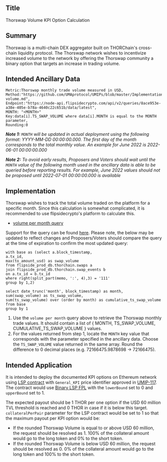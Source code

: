 ## Title

Thorswap Volume KPI Option Calculation

## Summary

Thorswap is a multi-chain DEX aggregator built on THORChain's cross-chain liquidity protocol. The Thorswap network wishes to incentivize increased volume to the network by offering the Thorswap community a binary option that targets an increase in trading volume.

## Intended Ancillary Data

```
Metric:Thorswap monthly trade volume measured in USD,
Method:"https://github.com/UMAprotocol/UMIPs/blob/master/Implementations/thorswap-volume.md",
Endpoint:"https://node-api.flipsidecrypto.com/api/v2/queries/8ace953e-a38e-405e-b78a-4640c22c651b/data/latest",
MONTH: "<MONTH>"
Key:data[i].TS_SWAP_VOLUME where data[i].MONTH is equal to the MONTH parameter,
Rounding:0
```
***Note 1:** `MONTH` will be updated in actual deployment using the following format: YYYY-MM-DD 00:00:00.000. The first day of the month corresponds to the total monthly value. An example for June 2022 is 2022-06-01 00:00:00.000*

***Note 2:** To avoid early results, Proposers and Voters should wait until the `MONTH` value of the following month used in the ancillary data is able to be queried before reporting results. For example, June 2022 values should not be proposed until 2022-07-01 00:00:00.000 is available*

## Implementation

Thorswap wishes to track the total volume traded on the platform for a specific month. Since this calculation is somewhat complicated, it is recommended to use flipsidecrypto's platform to calculate this.

* [volume per month query](https://node-api.flipsidecrypto.com/api/v2/queries/8ace953e-a38e-405e-b78a-4640c22c651b/data/latest)

Support for the query can be found [here](https://app.flipsidecrypto.com/velocity/queries/8ace953e-a38e-405e-b78a-4640c22c651b). Please note, the below may be updated to reflect changes and Proposers/Voters should compare the query at the time of expiration to confirm the most updated query:

```
with base as (select a.block_timestamp,
a.tx_id,
max(to_amount_usd) as swap_volume
from flipside_prod_db.thorchain.swaps a 
join flipside_prod_db.thorchain.swap_events b 
on a.tx_id = b.tx_id
where right(split_part(memo, ':', 4),3) = '111'
group by 1,2)

select date_trunc('month', block_timestamp) as month,
sum(swap_volume) as ts_swap_volume,
sum(ts_swap_volume) over (order by month) as cumulative_ts_swap_volume
from base 
group by 1
```

1. Use the `volume per month` query above to retrieve the Thorswap monthly trade values. It should contain a list of { MONTH, TS_SWAP_VOLUME, CUMULATIVE_TS_SWAP_VOLUME } values.
2. For the values returned from step 1, locate the `MONTH` key value that corresponds with the parameter specified in the ancillary data.  Choose the `TS_SWAP_VOLUME` value returned in the same array. Round the difference to 0 decimal places (e.g. 72166475.9878698 -> 72166475).

## Intended Application

It is intended to deploy the documented KPI options on Ethereum network using [LSP contract](https://github.com/UMAprotocol/protocol/blob/master/packages/core/contracts/financial-templates/long-short-pair/LongShortPair.sol) with `General_KPI` price identifier approved in [UMIP-117](https://github.com/UMAprotocol/UMIPs/blob/master/UMIPs/umip-117.md). The contract would use [Binary LSP FPL](https://github.com/UMAprotocol/protocol/blob/master/packages/core/contracts/financial-templates/common/financial-product-libraries/long-short-pair-libraries/BinaryOptionLongShortPairFinancialProductLibrary.sol) with the `lowerBound` set to 0 and `upperBound` set to 1.

The expected payout should be 1 THOR per one option if the USD 60 million TVL threshold is reached and 0 THOR in case if it is below this target. `collateralPerPair` parameter for the LSP contract would be set to 1 so that the maximum payout per KPI option would be:

* If the rounded Thorswap Volume is equal to or above USD 60 million, the request should be resolved as 1. 100% of the collateral amount would go to the long token and 0% to the short token.
* If the rounded Thorswap Volume is below USD 60 million, the request should be resolved as 0. 0% of the collateral amount would go to the long token and 100% to the short token.
